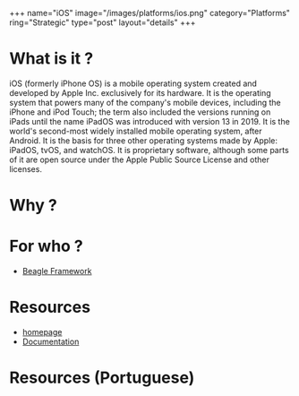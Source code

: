 +++
name="iOS"
image="/images/platforms/ios.png"
category="Platforms"
ring="Strategic"
type="post"
layout="details"
+++

# What is it ?

iOS (formerly iPhone OS) is a mobile operating system created and developed by Apple Inc. exclusively for its hardware. It is the operating system that powers many of the company's mobile devices, including the iPhone and iPod Touch; the term also included the versions running on iPads until the name iPadOS was introduced with version 13 in 2019. It is the world's second-most widely installed mobile operating system, after Android. It is the basis for three other operating systems made by Apple: iPadOS, tvOS, and watchOS. It is proprietary software, although some parts of it are open source under the Apple Public Source License and other licenses.

# Why ?



# For who ?

* [Beagle Framework](https://usebeagle.io/)

# Resources

* [homepage](https://www.apple.com/ios/ios-14/)
* [Documentation](https://developer.apple.com/documentation/)


# Resources (Portuguese)

